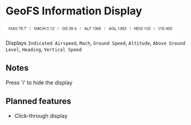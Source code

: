 # GeoFS Information Display
![image](assets/v2.2.png)

Displays `Indicated Airspeed`, `Mach`, `Ground Speed`, `Altitude`, `Above Ground Level`, `Heading`, `Vertical Speed`

## Notes
Press 'i' to hide the display

## Planned features
- Click-through display
